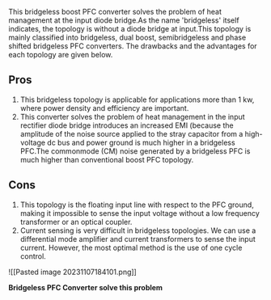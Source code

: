 This bridgeless boost PFC converter solves the problem of heat management at the input diode bridge.As the name 'bridgeless' itself indicates, the topology is without a diode bridge at input.This topology is mainly classified into bridgeless, dual boost, semibridgeless and phase shifted bridgeless PFC converters. The drawbacks and the advantages for each topology are given below.


## Pros

1. This bridgeless topology is applicable for applications more than 1 kw, where power density and efficiency are important.
2. This converter solves the problem of heat management in the input rectifier diode bridge introduces an increased EMI (because the amplitude of the noise source applied to the stray capacitor from a high-voltage dc bus and power ground is much higher in a bridgeless PFC.The commonmode (CM) noise generated by a bridgeless PFC is much higher than conventional boost PFC topology.

## Cons
1. This topology is the floating input line with respect to the PFC ground, making it impossible to sense the input voltage without a low frequency transformer or an optical coupler.
2.  Current sensing is very difficult in bridgeless topologies. We can use a differential mode amplifier and current transformers to sense the input current. However, the most optimal method is the use of one cycle control.

![[Pasted image 20231107184101.png]]

**Bridgeless PFC Converter solve this problem**
